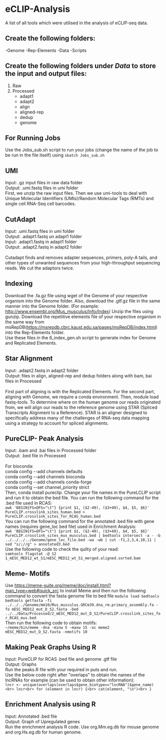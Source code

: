 # eCLIP-Analysis
A list of all tools which were utilised in the analysis of eCLIP-seq data.

## Create the following folders:
-Genome
-Rep-Elements
-Data
-Scripts

## Create the following folders under *Data* to store the input and output files:
1. Raw
2. Processed
   * adapt1
   * adapt2
   * align
   * aligned-rep
   * dedup
   * genome

## For Running Jobs
Use the Jobs_sub.sh script to run your jobs (change the name of the job to be run in the file itself) using `sbatch Jobs_sub.sh` 
## UMI
Input: .gz input files in raw data folder <br>
Output: .umi.fastq files in umi folder<be>
<br>
First, we unzip the raw input files. Then we use umi-tools to deal with Unique Molecular Identifiers (UMIs)/Random Molecular Tags (RMTs) and single cell RNA-Seq cell barcodes.

## CutAdapt
Input: .umi.fastq files in umi folder<br> 
Output: .adapt1.fastq un adapt1 folder<be>
<br>
Input: .adapt1.fastq in adapt1 folder<br>
Output: .adapt2.fastq in adapt2 folder<br>
<br>
Cutadapt finds and removes adapter sequences, primers, poly-A tails, and other types of unwanted sequences from your high-throughput sequencing reads. We cut the adaptors twice.
## Indexing
Download the .fa.gz file using wget of the Genome of your respective organism into the Genome folder. Also, download the .gtf.gz file in the same manner into the Genome folder. (For example: http://www.ensembl.org/Mus_musculus/Info/Index) Unzip the files using gunzip. Download the repetitive elements file of your respective organism in the same way from msRepDB(https://msrepdb.cbrc.kaust.edu.sa/pages/msRepDB/index.html) into the Rep-Elements folder.<br>
Use these files in the 6_index_gen.sh script to generate index for Genome and Replicated Elements.

## Star Alignment
Input: .adapt2.fastq in adapt2 folder<br>
Output: files in align, aligned-rep and dedup folders along with bam, bai files in Processed<br>
<br>
First part of aligning is with the Replicated Elements. For the second part, aligning with Genome, we require a conda environment. Then, module load fastq-tools. To determine where on the human genome our reads originated from, we will align our reads to the reference genome using STAR (Spliced Transcripts Alignment to a Reference). STAR is an aligner designed to specifically address many of the challenges of RNA-seq data mapping using a strategy to account for spliced alignments.

## PureCLIP- Peak Analysis
Input: .bam and .bai files in Processed folder<br>
Output: .bed file in Processed<br>
<br>
For bioconda: <br>
conda config --add channels defaults<br>
conda config --add channels bioconda<br>
conda config --add channels conda-forge<br>
conda config --set channel_priority strict<br>
Then, conda install pureclip. Change your file names in the PureLCLIP script and run it to obtain the bed file. 
You can run the following command for the .bed file used in RCAS:<br>
`awk 'BEGIN{FS=OFS="\t"} {print $1, ($2-49), ($3+49), $4, $5, $6}' PureCLIP.crosslink_sites_human.bed > PureCLIP.crosslink_sites_for_RCAS_human.bed`<br>
You can run the following command for the annotated .bed file with gene names (requires gene_loc bed file) used in Enrichment Analysis:<br>
`awk 'BEGIN{FS=OFS="\t"} {print $1, ($2-49), ($3+49), $4, $5, $6}' PureCLIP.crosslink_sites_mus_musculus.bed | bedtools intersect -a - -b ../../../../Genome/gene_loc_file.bed -wa -wb | cut -f1,2,3,4,10,11 | sed "s/;//g" > annotated3.bed`<br>
Use the following code to check the qulity of your read:<br>
`samtools flagstat -@ 12 1_mESC_MED12_wt_S1/mESC_MED12_wt_S1_merged.aligned.sorted.bam`<br>

## Meme- Motifs
Use https://meme-suite.org/meme/doc/install.html?man_type=web#quick_src to install Meme and then run the following command to convert the fasta genome file to bed file<be>
`module load bedtools`<br>
`bedtools getfasta -fi ../../../Genome/mm10/Mus_musculus.GRCm39.dna_rm.primary_assembly.fa -fo mESC_MED12_mut_D_S2.fasta -bed ../../Data/Processed/2_mESC_MED12_mut_D_S2/PureCLIP.crosslink_sites_for_RCAS_mus.bed` <br>
Then run the following code to obtain motifs:<br>
`~/meme/bin/meme -dna -minw 5 -maxw 15 -oc meme2 mESC_MED12_mut_D_S2.fasta -nmotifs 10`

## Making Peak Graphs Using R
Input: PureCLIP for RCAS .bed file and genome .gtf file<br>
Output: Graphs<br>
Run the peaks.R file with your required in puts and run. <br>
Use the below code right after "overlaps" to obtain the names of the lncRNAs for example (can be used to obtain other information):<br>
`lncr <- unique(overlaps[overlaps$gene_biotype=="lncRNA"]$gene_name)<br>
lncr<br>
for (element in lncr) {<br>
  cat(element, "\n")<br>
}`

## Enrichment Analysis using R
Input: Annotated .bed file<br>
Output: Graph of Upregulated genes <br>
Run the enrichment analysis R code. Use org.Mm.eg.db for mouse genome and org.Hs.eg.db for human genome. 









